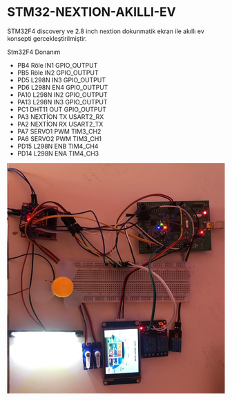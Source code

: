 # STM32-NEXTION-AKILLI-EV
STM32F4 discovery ve 2.8 inch nextion dokunmatik ekran ile akıllı ev konsepti gercekleştirilmiştir.

Stm32F4	           Donanım       <br/>
- PB4	  Röle IN1	  GPIO_OUTPUT <br>
- PB5  	Röle IN2	  GPIO_OUTPUT  <br>
- PD5 	L298N IN3	  GPIO_OUTPUT <br>
- PD6 	L298N EN4	  GPIO_OUTPUT <br>
- PA10	L298N IN2	  GPIO_OUTPUT <br>
- PA13	L298N IN3	  GPIO_OUTPUT <br>
- PC1 	DHT11 OUT	  GPIO_OUTPUT <br>
- PA3 	NEXTİON TX	USART2_RX <br>
- PA2	  NEXTİON RX	USART2_TX <br>
- PA7	  SERVO1 PWM	TIM3_CH2 <br>
- PA6	  SERVO2 PWM	TIM3_CH1 <br>
- PD15	L298N ENB	  TIM4_CH4  <br>
- PD14	L298N ENA	  TIM4_CH3 <br>

![final-photo](final_photo.jpg)
